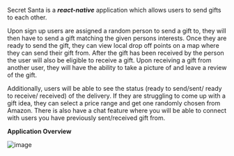 Secret Santa is a ***react-native*** application which allows users to send gifts to each other.

Upon sign up users are assigned a random person to send a gift to, they will then have to send a gift matching the given persons interests. Once they are ready to send the gift, they can view local drop off points on a map where they can send their gift from. After the gift has been received by the person the user will also be eligible to receive a gift. Upon receiving a gift from another user, they will have the ability to take a picture of and leave a review of the gift.

Additionally, users will be able to see the status (ready to send/sent/ ready to receive/ received) of the delivery. If they are struggling to come up with a gift idea, they can select a price range and get one randomly chosen from Amazon. There is also have a chat feature where you will be able to connect with users you have previously sent/received gift from.

**Application Overview**


![image](https://github.com/user-attachments/assets/558400d9-d624-4bd6-9d32-5bc68f52edbf)
